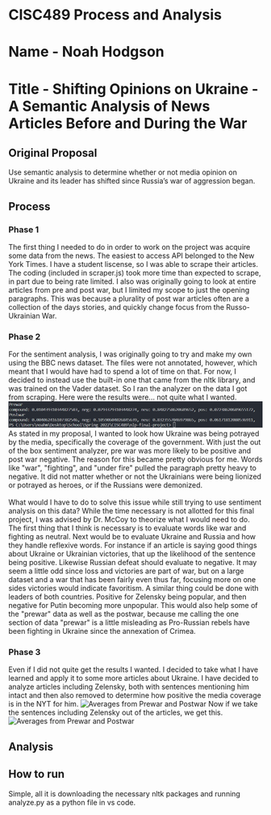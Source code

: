 # CISC489 Process and Analysis

# Name - Noah Hodgson

# Title - Shifting Opinions on Ukraine - A Semantic Analysis of News Articles Before and During the War

## Original Proposal
Use semantic analysis to determine whether or not media opinion on Ukraine and its leader has shifted since Russia’s war of aggression began.

## Process

### Phase 1
The first thing I needed to do in order to work on the project was acquire some data from the
news. The easiest to access API belonged to the New York Times. I have a student liscense,
so I was able to scrape their articles. The coding (included in scraper.js) took more time 
than expected to scrape, in part due to being rate limited. I also was originally going
to look at entire articles from pre and post war, but I limited my scope to just the opening
paragraphs. This was because a plurality of post war articles often are a collection of
the days stories, and quickly change focus from the Russo-Ukrainian War.

### Phase 2
For the sentiment analysis, I was originally going to try and make my own using the BBC news
dataset. The files were not annotated, however, which meant that I would have had to spend a lot of
time on that. For now, I decided to instead use the built-in one that came from the nltk library, and
was trained on the Vader dataset. So I ran the analyzer on the data I got from scraping. Here were 
the results were... not quite what I wanted.
![Averages from Prewar and Postwar](/results/resultsWar.png)
As stated in my proposal, I wanted to look how Ukraine was being potrayed by the media,
specifically the coverage of the government. With just the out of the box 
sentiment analyzer, pre war was more likely to be positive and post war negative. The reason
 for this became pretty obvious for me. Words like "war", "fighting", and "under fire" pulled the 
paragraph pretty heavy to negative. It did not matter whether or not the Ukrainians were being lionized 
or potrayed as heroes, or if the Russians were demonized.<br><br>What would I have to do to solve this
issue while still trying to use sentiment analysis on this data? While the time necessary is not 
allotted for this final project, I was advised by Dr. McCoy to theorize what I would need to do.
The first thing that I think is necessary is to evaluate words like war and fighting as neutral. Next
would be to evaluate Ukraine and Russia and how they handle reflexive words. For instance if an article
is saying good things about Ukraine or Ukrainian victories, that up the likelihood of the sentence
being positive. Likewise Russian defeat should evaluate to negative. It may seem a little odd since
loss and victories are part of war, but on a large dataset and a war that has been fairly even
thus far, focusing more on one sides victories would indicate favoritism. A similar thing 
could be done with leaders of both countries. Positive for Zelensky being popular, and then negative
for Putin becoming more unpopular. This would also help some of the "prewar" data as well as 
the postwar, because me calling the one section of data "prewar" is a little misleading as Pro-Russian rebels
have been fighting in Ukraine since the annexation of Crimea. 

### Phase 3
Even if I did not quite get the results I wanted. I decided to take what I have learned and apply it to
some more articles about Ukraine. I have decided to analyze articles including Zelensky, both with sentences
mentioning him intact and then also removed to determine how positive the media coverage is in the NYT for him. 
![Averages from Prewar and Postwar](/results/compareZel1.png) Now if we take the sentences including Zelensky
out of the articles, we get this. ![Averages from Prewar and Postwar](/results/compareZel2.png)


## Analysis

## How to run
Simple, all it is downloading the necessary nltk packages and running analyze.py as a python file in vs code.